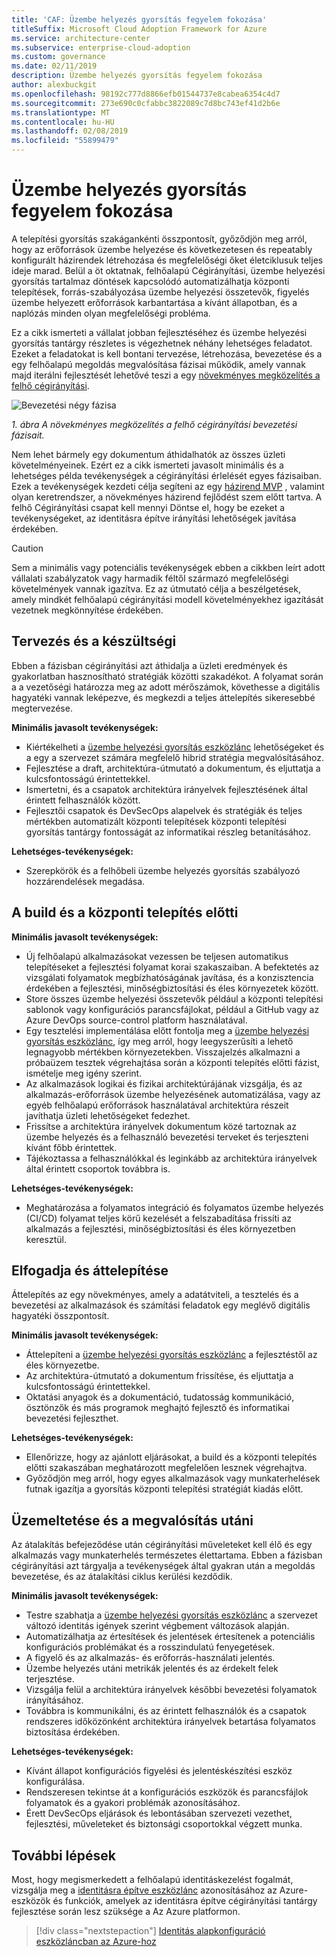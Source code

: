 ```yaml
---
title: 'CAF: Üzembe helyezés gyorsítás fegyelem fokozása'
titleSuffix: Microsoft Cloud Adoption Framework for Azure
ms.service: architecture-center
ms.subservice: enterprise-cloud-adoption
ms.custom: governance
ms.date: 02/11/2019
description: Üzembe helyezés gyorsítás fegyelem fokozása
author: alexbuckgit
ms.openlocfilehash: 98192c777d8866efb01544737e8cabea6354c4d7
ms.sourcegitcommit: 273e690c0cfabbc3822089c7d8bc743ef41d2b6e
ms.translationtype: MT
ms.contentlocale: hu-HU
ms.lasthandoff: 02/08/2019
ms.locfileid: "55899479"
---
```

# <a name="deployment-acceleration-discipline-improvement"></a>Üzembe helyezés gyorsítás fegyelem fokozása

A telepítési gyorsítás szakágankénti összpontosít, győződjön meg arról, hogy az erőforrások üzembe helyezése és következetesen és repeatably konfigurált házirendek létrehozása és megfelelőségi őket életciklusuk teljes ideje marad. Belül a öt oktatnak, felhőalapú Cégirányítási, üzembe helyezési gyorsítás tartalmaz döntések kapcsolódó automatizálhatja központi telepítések, forrás-szabályozása üzembe helyezési összetevők, figyelés üzembe helyezett erőforrások karbantartása a kívánt állapotban, és a naplózás minden olyan megfelelőségi probléma.

Ez a cikk ismerteti a vállalat jobban fejlesztéséhez és üzembe helyezési gyorsítás tantárgy részletes is végezhetnek néhány lehetséges feladatot. Ezeket a feladatokat is kell bontani tervezése, létrehozása, bevezetése és a egy felhőalapú megoldás megvalósítása fázisai működik, amely vannak majd iterálni fejlesztését lehetővé teszi a egy [növekményes megközelítés a felhő cégirányítási](../journeys/overview.md#an-incremental-approach-to-cloud-governance).

![Bevezetési négy fázisa](../../_images/adoption-phases.png)

*1. ábra A növekményes megközelítés a felhő cégirányítási bevezetési fázisait.*

Nem lehet bármely egy dokumentum áthidalhatók az összes üzleti követelményeinek. Ezért ez a cikk ismerteti javasolt minimális és a lehetséges példa tevékenységek a cégirányítási érlelését egyes fázisaiban. Ezek a tevékenységek kezdeti célja segíteni az egy [házirend MVP](../journeys/overview.md#an-incremental-approach-to-cloud-governance) , valamint olyan keretrendszer, a növekményes házirend fejlődést szem előtt tartva. A felhő Cégirányítási csapat kell mennyi Döntse el, hogy be ezeket a tevékenységeket, az identitásra építve irányítási lehetőségek javítása érdekében.

> [!CAUTION]
> Sem a minimális vagy potenciális tevékenységek ebben a cikkben leírt adott vállalati szabályzatok vagy harmadik féltől származó megfelelőségi követelmények vannak igazítva. Ez az útmutató célja a beszélgetések, amely mindkét felhőalapú cégirányítási modell követelményekhez igazítását vezetnek megkönnyítése érdekében.

## <a name="planning-and-readiness"></a>Tervezés és a készültségi

Ebben a fázisban cégirányítási azt áthidalja a üzleti eredmények és gyakorlatban hasznosítható stratégiák közötti szakadékot. A folyamat során a a vezetőségi határozza meg az adott mérőszámok, követhesse a digitális hagyatéki vannak leképezve, és megkezdi a teljes áttelepítés sikeresebbé megtervezése.

**Minimális javasolt tevékenységek:**

- Kiértékelheti a [üzembe helyezési gyorsítás eszközlánc](toolchain.md) lehetőségeket és a egy a szervezet számára megfelelő hibrid stratégia megvalósításához.
- Fejlesztése a draft, architektúra-útmutató a dokumentum, és eljuttatja a kulcsfontosságú érintettekkel.
- Ismertetni, és a csapatok architektúra irányelvek fejlesztésének által érintett felhasználók között.
- Fejlesztői csapatok és DevSecOps alapelvek és stratégiák és teljes mértékben automatizált központi telepítések központi telepítési gyorsítás tantárgy fontosságát az informatikai részleg betanításához.

**Lehetséges-tevékenységek:**

- Szerepkörök és a felhőbeli üzembe helyezés gyorsítás szabályozó hozzárendelések megadása.

## <a name="build-and-pre-deployment"></a>A build és a központi telepítés előtti

**Minimális javasolt tevékenységek:**

- Új felhőalapú alkalmazásokat vezessen be teljesen automatikus telepítéseket a fejlesztési folyamat korai szakaszaiban. A befektetés az vizsgálati folyamatok megbízhatóságának javítása, és a konzisztencia érdekében a fejlesztési, minőségbiztosítási és éles környezetek között.
- Store összes üzembe helyezési összetevők például a központi telepítési sablonok vagy konfigurációs parancsfájlokat, például a GitHub vagy az Azure DevOps source-control platform használatával.
- Egy tesztelési implementálása előtt fontolja meg a [üzembe helyezési gyorsítás eszközlánc](toolchain.md), így meg arról, hogy leegyszerűsíti a lehető legnagyobb mértékben környezetekben. Visszajelzés alkalmazni a próbaüzem tesztek végrehajtása során a központi telepítés előtti fázist, ismételje meg igény szerint.
- Az alkalmazások logikai és fizikai architektúrájának vizsgálja, és az alkalmazás-erőforrások üzembe helyezésének automatizálása, vagy az egyéb felhőalapú erőforrások használatával architektúra részeit javíthatja üzleti lehetőségeket fedezhet.
- Frissítse a architektúra irányelvek dokumentum közé tartoznak az üzembe helyezés és a felhasználó bevezetési terveket és terjeszteni kívánt főbb érintettek.
- Tájékoztassa a felhasználókkal és leginkább az architektúra irányelvek által érintett csoportok továbbra is.

**Lehetséges-tevékenységek:**

- Meghatározása a folyamatos integráció és folyamatos üzembe helyezés (CI/CD) folyamat teljes körű kezelését a felszabadítása frissíti az alkalmazás a fejlesztési, minőségbiztosítási és éles környezetben keresztül.

## <a name="adopt-and-migrate"></a>Elfogadja és áttelepítése

Áttelepítés az egy növekményes, amely a adatátviteli, a tesztelés és a bevezetési az alkalmazások és számítási feladatok egy meglévő digitális hagyatéki összpontosít.

**Minimális javasolt tevékenységek:**

- Áttelepíteni a [üzembe helyezési gyorsítás eszközlánc](toolchain.md) a fejlesztéstől az éles környezetbe.
- Az architektúra-útmutató a dokumentum frissítése, és eljuttatja a kulcsfontosságú érintettekkel.
- Oktatási anyagok és a dokumentáció, tudatosság kommunikáció, ösztönzők és más programok meghajtó fejlesztő és informatikai bevezetési fejleszthet.

**Lehetséges-tevékenységek:**

- Ellenőrizze, hogy az ajánlott eljárásokat, a build és a központi telepítés előtti szakaszában meghatározott megfelelően lesznek végrehajtva.
- Győződjön meg arról, hogy egyes alkalmazások vagy munkaterhelések futnak igazítja a gyorsítás központi telepítési stratégiát kiadás előtt.

## <a name="operate-and-post-implementation"></a>Üzemeltetése és a megvalósítás utáni

Az átalakítás befejeződése után cégirányítási műveleteket kell élő és egy alkalmazás vagy munkaterhelés természetes élettartama. Ebben a fázisban cégirányítási azt tárgyalja a tevékenységek által gyakran után a megoldás bevezetése, és az átalakítási ciklus kerülési kezdődik.

**Minimális javasolt tevékenységek:**

- Testre szabhatja a [üzembe helyezési gyorsítás eszközlánc](toolchain.md) a szervezet változó identitás igények szerint végbement változások alapján.
- Automatizálhatja az értesítések és jelentések értesítenek a potenciális konfigurációs problémákat és a rosszindulatú fenyegetések.
- A figyelő és az alkalmazás- és erőforrás-használati jelentés.
- Üzembe helyezés utáni metrikák jelentés és az érdekelt felek terjesztése.
- Vizsgálja felül a architektúra irányelvek későbbi bevezetési folyamatok irányításához.
- Továbbra is kommunikálni, és az érintett felhasználók és a csapatok rendszeres időközönként architektúra irányelvek betartása folyamatos biztosítása érdekében.

**Lehetséges-tevékenységek:**

- Kívánt állapot konfigurációs figyelési és jelentéskészítési eszköz konfigurálása.
- Rendszeresen tekintse át a konfigurációs eszközök és parancsfájlok folyamatok és a gyakori problémák azonosításához.
- Érett DevSecOps eljárások és lebontásában szervezeti vezethet, fejlesztési, műveleteket és biztonsági csoportokkal végzett munka.

## <a name="next-steps"></a>További lépések

Most, hogy megismerkedett a felhőalapú identitáskezelést fogalmát, vizsgálja meg a [identitásra építve eszközlánc](toolchain.md) azonosításához az Azure-eszközök és funkciók, amelyek az identitásra építve cégirányítási tantárgy fejlesztése során lesz szüksége a Az Azure platformon.

> [!div class="nextstepaction"]
> [Identitás alapkonfiguráció eszközláncban az Azure-hoz](toolchain.md)
